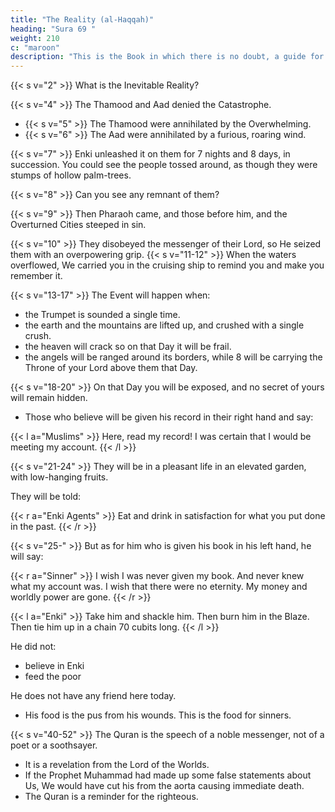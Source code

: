 ```yaml
---
title: "The Reality (al-Haqqah)"
heading: "Sura 69 "
weight: 210
c: "maroon"
description: "This is the Book in which there is no doubt, a guide for the righteous."
---
```



{{< s v="2" >}}  What is the Inevitable Reality?

{{< s v="4" >}} The Thamood and Aad denied the Catastrophe.
- {{< s v="5" >}} The Thamood were annihilated by the Overwhelming.
- {{< s v="6" >}} The Aad were annihilated by a furious, roaring wind.

{{< s v="7" >}} Enki unleashed it on them for 7 nights and 8 days, in succession. You could see the people tossed around, as though they were stumps of hollow palm-trees.

{{< s v="8" >}} Can you see any remnant of them?

{{< s v="9" >}} Then Pharaoh came, and those before him, and the Overturned Cities steeped in sin. 

{{< s v="10" >}} They disobeyed the messenger of their Lord, so He seized them with an overpowering grip.
{{< s v="11-12" >}}  When the waters overflowed, We carried you in the cruising ship to remind you and make you remember it.

{{< s v="13-17" >}}
The Event will happen when:
- the Trumpet is sounded a single time.
- the earth and the mountains are lifted up, and crushed with a single crush.
- the heaven will crack so on that Day it will be frail.
- the angels will be ranged around its borders, while 8 will be carrying the Throne of your Lord above them that Day. 

{{< s v="18-20" >}} On that Day you will be exposed, and no secret of yours will remain hidden. 
- Those who believe will be given his record in their right hand and say:

{{< l a="Muslims" >}}
Here, read my record! I was certain that I would be meeting my account.
{{< /l >}}

{{< s v="21-24" >}} They will be in a pleasant life in an elevated garden, with low-hanging fruits. 

They will be told: 

{{< r a="Enki Agents" >}}
Eat and drink in satisfaction for what you put done in the past.
{{< /r >}}


{{< s v="25-" >}} But as for him who is given his book in his left hand, he will say:

{{< r a="Sinner" >}}
I wish I was never given my book. And never knew what my account was. I wish that there were no eternity. My money and worldly power are gone. 
{{< /r >}}

{{< l a="Enki" >}}
Take him and shackle him. Then burn him in the Blaze. Then tie him up in a chain 70 cubits long. 
{{< /l >}}

He did not:
- believe in Enki
- feed the poor

He does not have any friend here today.
- His food is the pus from his wounds. This is the food for sinners. 


{{< s v="40-52" >}} The Quran is the speech of a noble messenger, not of a poet or a soothsayer. 
- It is a revelation from the Lord of the Worlds.
- If the Prophet Muhammad had made up some false statements about Us, We would have cut his from the aorta causing immediate death. 
- The Quran is a reminder for the righteous.  
